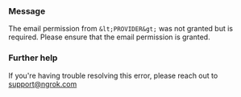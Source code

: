 
### Message
The email permission from `&lt;PROVIDER&gt;` was not granted but is required. Please ensure that the email permission is granted.

### Further help
If you're having trouble resolving this error, please reach out to [support@ngrok.com](mailto:support@ngrok.com?subject=Help%20with%20ERR_NGROK_3110)


